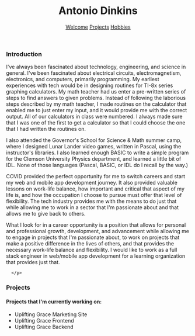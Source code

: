 <!--
**adinkins2019/adinkins2019** is a ✨ _special_ ✨ repository because its `README.md` (this file) appears on your GitHub profile.

Here are some ideas to get you started:

- 🔭 I’m currently working on ...
- 🌱 I’m currently learning ...
- 👯 I’m looking to collaborate on ...
- 🤔 I’m looking for help with ...
- 💬 Ask me about ...
- 📫 How to reach me: ...
- 😄 Pronouns: ...
- ⚡ Fun fact: ...
-->

<header>
  <h1>Antonio Dinkins</h1>
  <nav>
    <a href="#welcome">Welcome</a>
    <a href="#projects">Projects</a>
    <a href="#hobbies">Hobbies</a>
  </nav>
  </header>
   
  <main>
    <section id="welcome">
      <h3>Introduction</h3>
      <p>
      I've always been fascinated about technology, engineering, and science in general.  I've been fascinated about electrical circuits, electromagnetism, electronics, and computers, primarily programming.  My earliest experiences with tech would be in designing routines for TI-8x series graphing calculators.  My math teacher had us enter a pre-written series of steps to find answers to given problems. Instead of following the laborious steps described by my math teacher, I made routines on the calculator that enabled me to just enter my input, and it would provide me with the correct output.  All of our calculators in class were numbered. I always made sure that I was one of the first to get a calculator so that I could choose the one that I had written the routines on.  </p>

<p>I also attended the Governor's School for Science & Math summer camp, where I designed Lunar Lander video games, written in Pascal, using the instructor's libraries.  I also learned enough BASIC to write a simple program for the Clemson University Physics department, and learned a little bit of IDL. None of those languages (Pascal, BASIC, or IDL do I recall by the way.)</p>

<p>COVID provided the perfect opportunity for me to switch careers and start my web and mobile app development journey.  It also provided valuable lessons on work-life balance, how important and critical that aspect of my life is, and how the occupation I choose to pursue must offer that level of flexibility.
The tech industry provides me with the means to do just that while allowing me to work in a sector that I'm passionate about and that allows me to give back to others.</p>

<p>What I look for in a career opportunity is a position that allows for personal and professional growth, development, and advancement while allowing me to engage in projects that I'm passionate about, to work on projects that make a positive difference in the lives of others, and that provides the necessary work-life balance and flexibility. I would like to work as a full stack engineer in web/mobile app development for a learning organization that provides just that.</p>

      
      </p>
  </section>
    <section id="projects">
      <h3>Projects</h3>
      <p></p>
      <h4>Projects that I'm currently working on:</h4>
      <ul>
        <li>Uplifting Grace Marketing Site</li>
        <li>Uplifting Grace Frontend</li>
        <li>Uplifting Grace Backend</li>
      </ul>
    </section>
    <section id="hobbies">
      <p></p>
  </section>
  </main>
  
  <footer>
  <p></p>
  </footer>
  
